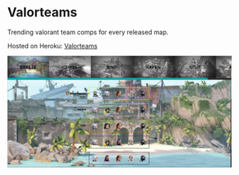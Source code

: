# Valorteams
 Trending valorant team comps for every released map.  
   
Hosted on Heroku: [Valorteams](valorteams.herokuapp.com)  
  
![Showcase](example.jpg?raw=true "Example Image")